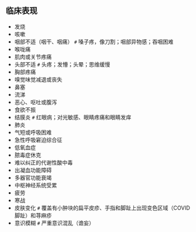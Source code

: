 ## 临床表现

- 发烧
- 咳嗽
- 咽部不适（咽干、咽痛） ```#``` 嗓子疼，像刀割；咽部异物感；吞咽困难
- 喉咙痛
- 肌肉或关节疼痛
- 头部不适 ```#``` 头疼；发懵；头晕；思维缓慢
- 胸部疼痛
- 嗅觉味觉减退或丧失
- 鼻塞
- 流涕
- 恶心、呕吐或腹泻
- 食欲不振
- 结膜炎 ```#``` 红眼病；对光敏感、眼睛疼痛和眼睛发痒
- 肺炎
- 气短或呼吸困难
- 急性呼吸窘迫综合征
- 低氧血症
- 脓毒症休克
- 难以纠正的代谢性酸中毒
- 出凝血功能障碍
- 多器官功能衰竭
- 中枢神经系统受累
- 疲劳
- 寒战
- 皮肤变化 ```#``` 覆盖有小肿块的扁平皮疹、手指和脚趾上出现变色区域（COVID 脚趾）和荨麻疹
- 意识模糊 ```#``` 严重意识混乱（谵妄）

